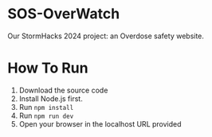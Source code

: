 # SOS-OverWatch

Our StormHacks 2024 project: an Overdose safety website.


# How To Run

1. Download the source code
2. Install Node.js first.
3. Run `npm install`
4. Run `npm run dev`
5. Open your browser in the localhost URL provided




